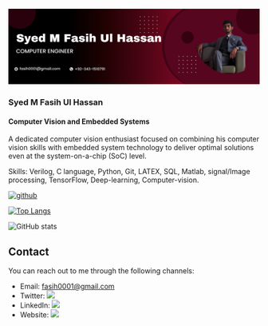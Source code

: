 
![Computer Vision and Embedded Systems](https://github.com/fasih0001/fasih0001/blob/main/Black%20and%20Red%20Gradient%20Professional%20LinkedIn%20Banner.png)

### Syed M Fasih Ul Hassan
#### Computer Vision and Embedded Systems

A dedicated computer vision enthusiast focused on combining his computer vision skills with embedded system technology to deliver optimal solutions even at the system-on-a-chip (SoC) level.

Skills: Verilog, C language, Python, Git, LATEX, SQL, Matlab, signal/Image processing, TensorFlow, Deep-learning, Computer-vision.

[<img src='https://cdn.jsdelivr.net/npm/simple-icons@3.0.1/icons/github.svg' alt='github' height='40'>](https://github.com/fasih0001)  

[![Top Langs](https://github-readme-stats.vercel.app/api/top-langs/?username=fasih0001)](https://github.com/anuraghazra/github-readme-stats)

![GitHub stats](https://github-readme-stats.vercel.app/api?username=fasih0001&show_icons=true)  


## Contact

You can reach out to me through the following channels:

- Email: [fasih0001@gmail.com](fasih0001@gmail.com)
- Twitter: [<img src="https://img.icons8.com/color/48/000000/twitter--v2.png"/>](https://twitter.com/faseihulhassan?t=eBxHkbmuCu8tTsadUYl9ig&s=09)
- LinkedIn: [<img src="https://img.icons8.com/color/48/000000/linkedin.png"/>](https://www.linkedin.com/in/syed-m-fasih-ul-hassan-00426117b/)
- Website: [<img src="https://img.icons8.com/color/48/000000/domain.png"/>](https://fasih0001.github.io/portfolio.github.io/)
